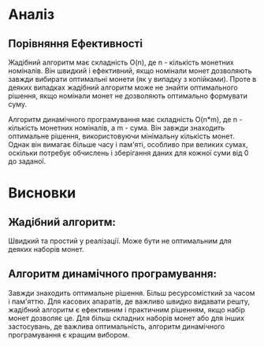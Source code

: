 # Аналіз
## Порівняння Ефективності
Жадібний алгоритм має складність O(n), де n - кількість монетних номіналів. Він швидкий і ефективний, якщо номінали монет дозволяють завжди вибирати оптимальні монети (як у випадку з копійками). Проте в деяких випадках жадібний алгоритм може не знайти оптимального рішення, якщо номінали монет не дозволяють оптимально формувати суму.

Алгоритм динамічного програмування має складність O(n*m), де n - кількість монетних номіналів, а m - сума. Він завжди знаходить оптимальне рішення, використовуючи мінімальну кількість монет. Однак він вимагає більше часу і пам'яті, особливо при великих сумах, оскільки потребує обчислень і зберігання даних для кожної суми від 0 до заданої.

# Висновки
## Жадібний алгоритм:
Швидкий та простий у реалізації.
Може бути не оптимальним для деяких наборів монет.
## Алгоритм динамічного програмування:
Завжди знаходить оптимальне рішення.
Більш ресурсомісткий за часом і пам'яттю.
Для касових апаратів, де важливо швидко видавати решту, жадібний алгоритм є ефективним і практичним рішенням, якщо набір монет дозволяє це. 
Для більш складних наборів монет або для інших застосувань, де важлива оптимальність, алгоритм динамічного програмування є кращим вибором.